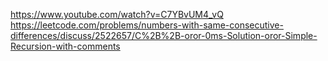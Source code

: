 https://www.youtube.com/watch?v=C7YBvUM4_vQ
​
​
https://leetcode.com/problems/numbers-with-same-consecutive-differences/discuss/2522657/C%2B%2B-oror-0ms-Solution-oror-Simple-Recursion-with-comments
​
​
​